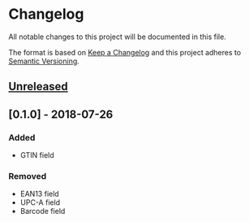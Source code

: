 # Changelog
All notable changes to this project will be documented in this file.

The format is based on [Keep a Changelog](https://keepachangelog.com/en/1.0.0/)
and this project adheres to [Semantic Versioning](https://semver.org/spec/v2.0.0.html).

## [Unreleased]

## [0.1.0] - 2018-07-26
### Added
- GTIN field

### Removed
- EAN13 field
- UPC-A field
- Barcode field

[Unreleased]: https://github.com/olivierlacan/keep-a-changelog/compare/v0.1.0...HEAD
